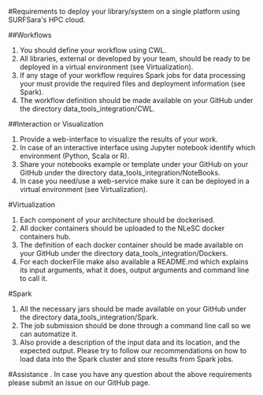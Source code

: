 #Requirements to deploy your library/system on a single platform using SURFSara's HPC cloud. 

##Workflows
1. You should define your workflow using CWL.
2. All libraries, external or developed by your team, should be ready to be deployed in a virtual environment (see Virtualization).
3. If any stage of your workflow requires Spark jobs for data processing your must provide the required files and deployment information (see Spark).
4. The workflow definition should be made available on your GitHub under the directory data_tools_integration/CWL.

##Interaction or Visualization
1. Provide a web-interface to visualize the results of your work.
2. In case of an interactive interface using Jupyter notebook identify which environment (Python, Scala or R).
3. Share your notebooks example or template under your GitHub on your GitHub under the directory data_tools_integration/NoteBooks.
4. In case you need/use a web-service make sure it can be deployed in a virtual environment (see Virtualization).

#Virtualization
1. Each component of your architecture should be dockerised.
2. All docker containers should be uploaded to the NLeSC docker containers hub.
3. The definition of each docker container should be made available on your GitHub under the directory data_tools_integration/Dockers.
4. For each dockerFile make also available a README.md which explains its input arguments, what it does, output arguments and command line to call it.

#Spark
1. All the necessary jars should be made available on your GitHub under the directory data_tools_integration/Spark.
2. The job submission should be done through a command line call so we can automatize it.
3. Also provide a description of the input data and its location, and the expected output. Please try to follow our recommendations on how to load data into the Spark cluster and store results from Spark jobs.

#Assistance
. In case you have any question about the above requirements please submit an issue on our GitHub page.
